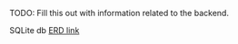 TODO: Fill this out with information related to the backend.

SQLite db [ERD link](https://lucid.app/lucidchart/41b7c199-6d34-48c1-8d2e-aefa8d0f1a67/edit?viewport_loc=-2414%2C-1323%2C2470%2C1301%2C0_0&invitationId=inv_951b154a-8950-4e8d-8cb1-5da5d6ed94c0)